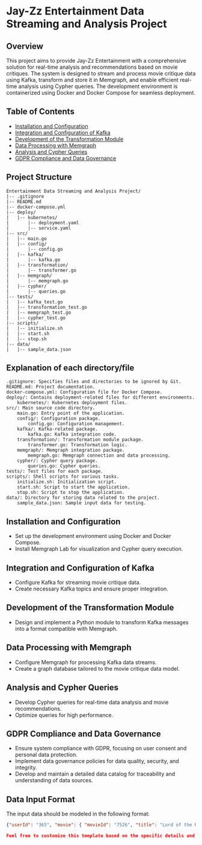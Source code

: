 # Jay-Zz Entertainment Data Streaming and Analysis Project

## Overview

This project aims to provide Jay-Zz Entertainment with a comprehensive solution for real-time analysis and recommendations based on movie critiques. The system is designed to stream and process movie critique data using Kafka, transform and store it in Memgraph, and enable efficient real-time analysis using Cypher queries. The development environment is containerized using Docker and Docker Compose for seamless deployment.

## Table of Contents

- [Installation and Configuration](#installation-and-configuration)
- [Integration and Configuration of Kafka](#integration-and-configuration-of-kafka)
- [Development of the Transformation Module](#development-of-the-transformation-module)
- [Data Processing with Memgraph](#data-processing-with-memgraph)
- [Analysis and Cypher Queries](#analysis-and-cypher-queries)
- [GDPR Compliance and Data Governance](#gdpr-compliance-and-data-governance)

## Project Structure 

```
Entertainment Data Streaming and Analysis Project/
|-- .gitignore
|-- README.md
|-- docker-compose.yml
|-- deploy/
|   |-- kubernetes/
|       |-- deployment.yaml
|       |-- service.yaml
|-- src/
|   |-- main.go
|   |-- config/
|       |-- config.go
|   |-- kafka/
|       |-- kafka.go
|   |-- transformation/
|       |-- transformer.go
|   |-- memgraph/
|       |-- memgraph.go
|   |-- cypher/
|       |-- queries.go
|-- tests/
|   |-- kafka_test.go
|   |-- transformation_test.go
|   |-- memgraph_test.go
|   |-- cypher_test.go
|-- scripts/
|   |-- initialize.sh
|   |-- start.sh
|   |-- stop.sh
|-- data/
|   |-- sample_data.json
```

## Explanation of each directory/file 

    .gitignore: Specifies files and directories to be ignored by Git.
    README.md: Project documentation.
    docker-compose.yml: Configuration file for Docker Compose.
    deploy/: Contains deployment-related files for different environments.
        kubernetes/: Kubernetes deployment files.
    src/: Main source code directory.
        main.go: Entry point of the application.
        config/: Configuration package.
            config.go: Configuration management.
        kafka/: Kafka-related package.
            kafka.go: Kafka integration code.
        transformation/: Transformation module package.
            transformer.go: Transformation logic.
        memgraph/: Memgraph integration package.
            memgraph.go: Memgraph connection and data processing.
        cypher/: Cypher query package.
            queries.go: Cypher queries.
    tests/: Test files for each package.
    scripts/: Shell scripts for various tasks.
        initialize.sh: Initialization script.
        start.sh: Script to start the application.
        stop.sh: Script to stop the application.
    data/: Directory for storing data related to the project.
        sample_data.json: Sample input data for testing.

## Installation and Configuration

- Set up the development environment using Docker and Docker Compose.
- Install Memgraph Lab for visualization and Cypher query execution.

## Integration and Configuration of Kafka

- Configure Kafka for streaming movie critique data.
- Create necessary Kafka topics and ensure proper integration.

## Development of the Transformation Module

- Design and implement a Python module to transform Kafka messages into a format compatible with Memgraph.

## Data Processing with Memgraph

- Configure Memgraph for processing Kafka data streams.
- Create a graph database tailored to the movie critique data model.

## Analysis and Cypher Queries

- Develop Cypher queries for real-time data analysis and movie recommendations.
- Optimize queries for high performance.

## GDPR Compliance and Data Governance

- Ensure system compliance with GDPR, focusing on user consent and personal data protection.
- Implement data governance policies for data quality, security, and integrity.
- Develop and maintain a detailed data catalog for traceability and understanding of data sources.

## Data Input Format

The input data should be modeled in the following format:

```json
{"userId": "365", "movie": { "movieId": "7526", "title": "Lord of the Rings: The Fellowship of the Ring, The (2001)", "genres": ["Adventure", "Fantasy"] }, "rating": "5", "timestamp": "45554125" }

Feel free to customize this template based on the specific details and features of your project.